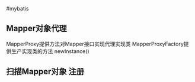 #mybatis
## Mapper对象代理
MapperProxy提供方法对Mapper接口实现代理实现类
MapperProxyFactory提供生产实现类的方法 newInstance()

## 扫描Mapper对象 注册
